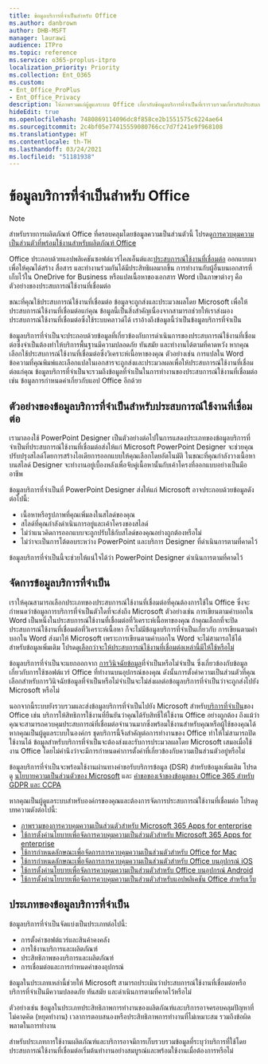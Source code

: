```yaml
---
title: ข้อมูลบริการที่จำเป็นสำหรับ Office
ms.author: danbrown
author: DHB-MSFT
manager: laurawi
audience: ITPro
ms.topic: reference
ms.service: o365-proplus-itpro
localization_priority: Priority
ms.collection: Ent_O365
ms.custom:
- Ent_Office_ProPlus
- Ent_Office_Privacy
description: ให้ภาพรวมแก่ผู้ดูแลระบบ Office เกี่ยวกับข้อมูลบริการที่จำเป็นที่เรารวบรวมเกี่ยวกับประสบการณ์ใช้งานที่เชื่อมต่อใน Office
hideEdit: true
ms.openlocfilehash: 7480869114096dc8f858ce2b1551575c6224ae64
ms.sourcegitcommit: 2c4bf05e77415559080766cc7d7f241e9f968108
ms.translationtype: HT
ms.contentlocale: th-TH
ms.lasthandoff: 03/24/2021
ms.locfileid: "51181938"
---
```

# <a name="required-service-data-for-office"></a>ข้อมูลบริการที่จำเป็นสำหรับ Office

> [!NOTE]
> สำหรับรายการผลิตภัณฑ์ Office ที่ครอบคลุมโดยข้อมูลความเป็นส่วนตัวนี้ โปรดดู[การควบคุมความเป็นส่วนตัวที่พร้อมใช้งานสำหรับผลิตภัณฑ์ Office](products-versions-privacy-controls.md)

Office ประกอบด้วยแอปพลิเคชันซอฟต์แวร์ไคลเอ็นต์และ[ประสบการณ์ใช้งานที่เชื่อมต่อ](connected-experiences.md) ออกแบบมาเพื่อให้คุณได้สร้าง สื่อสาร และทำงานร่วมกันได้มีประสิทธิผลมากขึ้น การทำงานกับผู้อื่นบนเอกสารที่เก็บไว้ใน OneDrive for Business หรือแปลเนื้อหาของเอกสาร Word เป็นภาษาต่างๆ คือตัวอย่างของประสบการณ์ใช้งานที่เชื่อมต่อ

ขณะที่คุณใช้ประสบการณ์ใช้งานที่เชื่อมต่อ ข้อมูลจะถูกส่งและประมวลผลโดย Microsoft เพื่อให้ประสบการณ์ใช้งานที่เชื่อมต่อแก่คุณ ข้อมูลนี้เป็นสิ่งสำคัญเนื่องจากสามารถช่วยให้เราส่งมองประสบการณ์ใช้งานที่เชื่อมต่อซึ่งใช้ระบบคลาวด์ได้ เราอ้างถึงข้อมูลนี้ว่าเป็นข้อมูลบริการที่จำเป็น

ข้อมูลบริการที่จำเป็นจะประกอบด้วยข้อมูลที่เกี่ยวข้องกับการดำเนินการของประสบการณ์ใช้งานที่เชื่อมต่อซึ่งจำเป็นต้องทำให้บริการพื้นฐานมีความปลอดภัย ทันสมัย และทำงานได้ตามที่คาดหวัง หากคุณเลือกใช้ประสบการณ์ใช้งานที่เชื่อมต่อซึ่งวิเคราะห์เนื้อหาของคุณ ตัวอย่างเช่น การแปลใน Word ข้อความที่คุณพิมพ์และเลือกแปลในเอกสารจะถูกส่งและประมวลผลเพื่อให้ประสบการณ์ใช้งานที่เชื่อมต่อแก่คุณ ข้อมูลบริการที่จำเป็นจะรวมถึงข้อมูลที่จำเป็นในการทำงานของประสบการณ์ใช้งานที่เชื่อมต่อ เช่น ข้อมูลการกำหนดค่าเกี่ยวกับแอป Office อีกด้วย

## <a name="example-of-required-service-data-for-a-connected-experience"></a>ตัวอย่างของข้อมูลบริการที่จำเป็นสำหรับประสบการณ์ใช้งานที่เชื่อมต่อ

เรามาลองใช้ PowerPoint Designer เป็นตัวอย่างต่อไปในการแสดงประเภทของข้อมูลบริการที่จำเป็นที่ประสบการณ์ใช้งานที่เชื่อมต่อส่งให้แก่ Microsoft PowerPoint Designer จะช่วยคุณปรับปรุงสไลด์โดยการสร้างไอเดียการออกแบบให้คุณเลือกโดยอัตโนมัติ ในขณะที่คุณกำลังวางเนื้อหาบนสไลด์ Designer จะทำงานอยู่เบื้องหลังเพื่อจับคู่เนื้อหานั้นกับเค้าโครงที่ออกแบบอย่างเป็นมืออาชีพ

ข้อมูลบริการที่จำเป็นที่ PowerPoint Designer ส่งให้แก่ Microsoft อาจประกอบด้วยข้อมูลดังต่อไปนี้:
- เนื้อหาหรือรูปภาพที่คุณเพิ่มลงในสไลด์ของคุณ
- สไลด์ที่คุณกำลังดำเนินการอยู่และเค้าโครงของสไลด์
- ไม่ว่าแนวคิดการออกแบบจะถูกปรับใช้กับสไลด์ของคุณอย่างถูกต้องหรือไม่
- ไม่ว่าจะเป็นการโต้ตอบระหว่าง PowerPoint และบริการ Designer ที่ดำเนินการตามที่คาดไว้

ข้อมูลบริการที่จำเป็นนี้จะช่วยให้แน่ใจได้ว่า PowerPoint Designer ดำเนินการตามที่คาดไว้

## <a name="manage-required-service-data"></a>จัดการข้อมูลบริการที่จำเป็น

เราให้คุณสามารถเลือกประเภทของประสบการณ์ใช้งานที่เชื่อมต่อที่คุณต้องการใช้ใน Office ซึ่งจะกำหนดว่าข้อมูลการบริการที่จำเป็นตัวใดที่จะส่งถึง Microsoft ตัวอย่างเช่น การเขียนตามคำบอกใน Word เป็นหนึ่งในประสบการณ์ใช้งานที่เชื่อมต่อที่วิเคราะห์เนื้อหาของคุณ ถ้าคุณเลือกที่จะปิดประสบการณ์ใช้งานที่เชื่อมต่อที่วิเคราะห์เนื้อหา ก็จะไม่มีข้อมูลบริการที่จำเป็นเกี่ยวกับ การเขียนตามคำบอกใน Word ส่งมาให้ Microsoft เพราะการเขียนตามคำบอกใน Word จะไม่สามารถใช้ได้ สำหรับข้อมูลเพิ่มเติม โปรดดู[เลือกว่าจะให้ประสบการณ์ใช้งานที่เชื่อมต่อเหล่านี้มีให้ใช้หรือไม่](connected-experiences.md#choose-whether-these-connected-experiences-are-available-to-use)

ข้อมูลบริการที่จำเป็นจะแยกออกจาก [การวินิจฉัยข้อมูล](overview-privacy-controls.md#diagnostic-data-sent-from-microsoft-365-apps-for-enterprise-to-microsoft)ที่จำเป็นหรือไม่จำเป็น ซึ่งเกี่ยวข้องกับข้อมูลเกี่ยวกับการใช้ซอฟต์แวร์ Office ที่ทำงานบนอุปกรณ์ของคุณ ดังนั้นการตั้งค่าความเป็นส่วนตัวที่คุณเลือกสำหรับการวินิจฉัยข้อมูลที่จำเป็นหรือไม่จำเป็นจะไม่ส่งผลต่อข้อมูลบริการที่จำเป็นว่าจะถูกส่งไปยัง Microsoft หรือไม่

นอกจากนี้ระบบยังรวบรวมและส่งข้อมูลบริการที่จำเป็นไปยัง Microsoft สำหรับ[บริการที่จำเป็น](essential-services.md)ของ Office เช่น บริการให้สิทธิการใช้งานที่ยืนยันว่าคุณได้รับสิทธิ์ให้ใช้งาน Office อย่างถูกต้อง ถึงแม้ว่าคุณจะสามารถควบคุมประสบการณ์ที่เชื่อมต่อจำนวนมากซึ่งพร้อมใช้งานสำหรับคุณหรือผู้ใช้ของคุณได้หากคุณเป็นผู้ดูแลระบบในองค์กร ชุดบริการนี้จึงสำคัญต่อการทำงานของ Office ทำให้ไม่สามารถปิดใช้งานได้ ข้อมูลสำหรับบริการที่จำเป็นจะต้องส่งและรับการประมวลผลโดย Microsoft เสมอเมื่อใช้งาน Office โดยไม่คำนึงว่าจะมีการกำหนดค่าการตั้งค่าที่เกี่ยวข้องกับความเป็นส่วนตัวอยู่หรือไม่

ข้อมูลบริการที่จำเป็นจะพร้อมใช้งานผ่านทางคำขอรับบริการข้อมูล (DSR) สำหรับข้อมูลเพิ่มเติม โปรดดู [นโยบายความเป็นส่วนตัวของ Microsoft](https://privacy.microsoft.com/privacystatement) และ [คำขอของเจ้าของข้อมูลของ Office 365 สำหรับ GDPR และ CCPA](/microsoft-365/compliance/gdpr-dsr-office365)

หากคุณเป็นผู้ดูแลระบบสำหรับองค์กรของคุณและต้องการจัดการประสบการณ์ใช้งานที่เชื่อมต่อ โปรดดูบทความดังต่อไปนี้:

- [ภาพรวมของการควบคุมความเป็นส่วนตัวสำหรับ Microsoft 365 Apps for enterprise](overview-privacy-controls.md)
- [ใช้การตั้งค่านโยบายเพื่อจัดการควบคุมความเป็นส่วนตัวสำหรับ Microsoft 365 Apps for enterprise](manage-privacy-controls.md)
- [ใช้การกำหนดลักษณะเพื่อจัดการการควบคุมความเป็นส่วนตัวสำหรับ Office for Mac](mac-privacy-preferences.md)
- [ใช้การกำหนดลักษณะเพื่อจัดการการควบคุมความเป็นส่วนตัวสำหรับ Office บนอุปกรณ์ iOS](ios-privacy-preferences.md)
- [ใช้การตั้งค่านโยบายเพื่อจัดการควบคุมความเป็นส่วนตัวสำหรับ Office บนอุปกรณ์ Android](android-privacy-controls.md)
- [ใช้การตั้งค่านโยบายเพื่อจัดการควบคุมความเป็นส่วนตัวสำหรับแอปพลิเคชัน Office สำหรับเว็บ](office-web-privacy-controls.md)

## <a name="categories-of-required-service-data"></a>ประเภทของข้อมูลบริการที่จำเป็น

ข้อมูลบริการที่จำเป็นจัดแบ่งเป็นประเภทต่อไปนี้:

- การตั้งค่าซอฟต์แวร์และสินค้าคงคลัง
- การใช้งานบริการและผลิตภัณฑ์
- ประสิทธิภาพของบริการและผลิตภัณฑ์
- การเชื่อมต่อและการกำหนดค่าของอุปกรณ์

ข้อมูลในประเภทเหล่านี้ช่วยให้ Microsoft สามารถประเมินว่าประสบการณ์ใช้งานที่เชื่อมต่อหรือบริการที่จำเป็นมีความปลอดภัย ทันสมัย และดำเนินการตามที่คาดไว้หรือไม่

ตัวอย่างเช่น ข้อมูลในประเภทประสิทธิภาพการทำงานของผลิตภัณฑ์และบริการอาจครอบคลุมปัญหาที่ไม่คาดคิด (หยุดทำงาน) เวลาการตอบสนองหรือประสิทธิภาพการทำงานที่ไม่เหมาะสม รวมถึงข้อผิดพลาดในการทำงาน

สำหรับประเภทการใช้งานผลิตภัณฑ์และบริการอาจมีการเก็บรวบรวมข้อมูลที่ระบุว่าบริการที่ใช้โดยประสบการณ์ใช้งานที่เชื่อมต่อเริ่มต้นทำงานอย่างสมบูรณ์และพร้อมใช้งานเมื่อต้องการหรือไม่